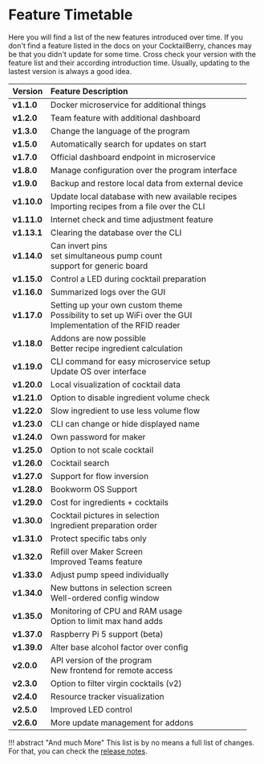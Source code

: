 # Feature Timetable

Here you will find a list of the new features introduced over time.
If you don't find a feature listed in the docs on your CocktailBerry, chances may be that you didn't update for some time.
Cross check your version with the feature list and their according introduction time.
Usually, updating to the lastest version is always a good idea.

| Version     | Feature Description                                                                                                  |
| :---------- | :------------------------------------------------------------------------------------------------------------------- |
| **v1.1.0**  | Docker microservice for additional things                                                                            |
| **v1.2.0**  | Team feature with additional dashboard                                                                               |
| **v1.3.0**  | Change the language of the program                                                                                   |
| **v1.5.0**  | Automatically search for updates on start                                                                            |
| **v1.7.0**  | Official dashboard endpoint in microservice                                                                          |
| **v1.8.0**  | Manage configuration over the program interface                                                                      |
| **v1.9.0**  | Backup and restore local data from external device                                                                   |
| **v1.10.0** | Update local database with new available recipes <br> Importing recipes from a file over the CLI                     |
| **v1.11.0** | Internet check and time adjustment feature                                                                           |
| **v1.13.1** | Clearing the database over the CLI                                                                                   |
| **v1.14.0** | Can invert pins <br> set simultaneous pump count <br> support for generic board                                      |
| **v1.15.0** | Control a LED during cocktail preparation                                                                            |
| **v1.16.0** | Summarized logs over the GUI                                                                                         |
| **v1.17.0** | Setting up your own custom theme <br> Possibility to set up WiFi over the GUI <br> Implementation of the RFID reader |
| **v1.18.0** | Addons are now possible <br> Better recipe ingredient calculation                                                    |
| **v1.19.0** | CLI command for easy microservice setup <br> Update OS over interface                                                |
| **v1.20.0** | Local visualization of cocktail data                                                                                 |
| **v1.21.0** | Option to disable ingredient volume check                                                                            |
| **v1.22.0** | Slow ingredient to use less volume flow                                                                              |
| **v1.23.0** | CLI can change or hide displayed name                                                                                |
| **v1.24.0** | Own password for maker                                                                                               |
| **v1.25.0** | Option to not scale cocktail                                                                                         |
| **v1.26.0** | Cocktail search                                                                                                      |
| **v1.27.0** | Support for flow inversion                                                                                           |
| **v1.28.0** | Bookworm OS Support                                                                                                  |
| **v1.29.0** | Cost for ingredients + cocktails                                                                                     |
| **v1.30.0** | Cocktail pictures in selection <br> Ingredient preparation order                                                     |
| **v1.31.0** | Protect specific tabs only                                                                                           |
| **v1.32.0** | Refill over Maker Screen <br> Improved Teams feature                                                                 |
| **v1.33.0** | Adjust pump speed individually                                                                                       |
| **v1.34.0** | New buttons in selection screen <br> Well-ordered config window                                                      |
| **v1.35.0** | Monitoring of CPU and RAM usage <br> Option to limit max hand adds                                                   |
| **v1.37.0** | Raspberry Pi 5 support (beta)                                                                                        |
| **v1.39.0** | Alter base alcohol factor over config                                                                                |
| **v2.0.0**  | API version of the program <br> New frontend for remote access                                                       |
| **v2.3.0**  | Option to filter virgin cocktails (v2)                                                                               |
| **v2.4.0**  | Resource tracker visualization                                                                                       |
| **v2.5.0**  | Improved LED control                                                                                                 |
| **v2.6.0**  | More update management for addons                                                                                    |

!!! abstract "And much More"
    This list is by no means a full list of changes.
    For that, you can check the [release notes](https://github.com/AndreWohnsland/CocktailBerry/releases).
